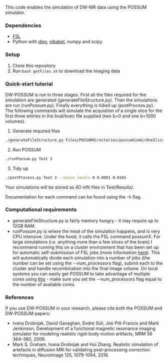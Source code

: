 This code enables the simulation of DW-MR data using the POSSUM simulator.

### Dependencies
* [FSL](https://fsl.fmrib.ox.ac.uk/fsl/fslwiki/FslInstallation)
* Python with [dipy](http://nipy.org/dipy/), [nibabel](http://nipy.org/nibabel/), numpy and scipy

### Setup
1. Clone this repository 
2. Run `bash getFiles.sh` to download the imaging data


### Quick-start tutorial
DW-POSSUM is run in three stages. First all the files required for the simulation are generated (generateFileStructure.py). Then the simulations are run (runPossum.py). Finally everything is tidied up (postProcess.py). The following commands will simulate the acquistion of a single slice for the first three entries in the bval/bvec file supplied (two b=0 and one b=1000 volumes).

1. Generate required files 
```bash
./generateFileStructure.py Files/POSSUMdirectories/possumSimdirOneSlice/ Test/ Files/Bvalsbvecs/bvalsfmrib Files/Bvalsbvecs/bvecsfmrib --num_images 3
```

2. Run POSSUM
```bash
./runPossum.py Test 3
```

3. Tidy up
```bash
./postProcess.py Test 3 --noise_levels 0 0.0081 0.0165
```
Your simulations will be stored as 4D nifti files in Test/Results/. 

Documentation for each command can be found using the -h flag. 

### Computational requirements

* generateFileStructure.py is fairly memory hungry - it may require up to 12GB RAM. 
* runPossum.py is where the meat of the simulation happens, and is very CPU intensive. Under the hood, it calls the FSL command possumX. For large simulations (i.e. anything more than a few slices of the brain) I recommend running this on a cluster environment that has been set up for automatic self-submission of FSL jobs (more information [here](https://fsl.fmrib.ox.ac.uk/fsl/fslwiki/SGE%20submission%20FAQ)). This will automatically divide each simulation into a number of jobs (the number can be set using the --num_processors flag), submit each to the cluster and handle recombination into the final image volume. On local systems you can easily get POSSUM to take advantage of multiple cores using [this](https://github.com/neurolabusc/fsl_sub) - make sure you set the --num_processors flag equal to the number of available cores.

### References

If you use DW-POSSUM in your research, please cite both the POSSUM and DW-POSSUM papers:

- Ivana Drobnjak, David Gavaghan, Endre Süli, Joe Pitt-Francis and Mark Jenkinson. Development of a functional magnetic resonance imaging simulator for modeling realistic rigid-body motion artifacts, MRM 56 364–380, 2006.
- Mark S. Graham, Ivana Drobnjak and Hui Zhang. Realistic simulation of artefacts in diffusion MRI for validating post-processing correction techniques, NeuroImage 125, 1079-1094, 2016.


